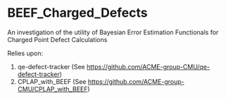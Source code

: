# BEEF_Charged_Defects
An investigation of the utility of Bayesian Error Estimation Functionals for Charged Point Defect Calculations

Relies upon:
1. qe-defect-tracker (See https://github.com/ACME-group-CMU/qe-defect-tracker)
2. CPLAP_with_BEEF (See https://github.com/ACME-group-CMU/CPLAP_with_BEEF)
